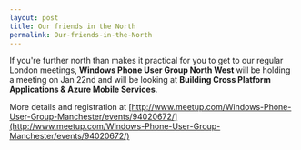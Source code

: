 ```yaml
---
layout: post
title: Our friends in the North
permalink: Our-friends-in-the-North
---
```


If you're further north than makes it practical for you to get to our regular London meetings, **Windows Phone User Group North West** will be holding a meeting on Jan 22nd and will be looking at **Building Cross Platform Applications & Azure Mobile Services**.  

More details and registration at [http://www.meetup.com/Windows-Phone-User-Group-Manchester/events/94020672/](http://www.meetup.com/Windows-Phone-User-Group-Manchester/events/94020672/)
